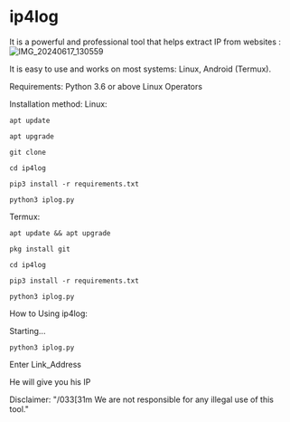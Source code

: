 # ip4log
It is a powerful and professional tool that helps extract IP from websites :
![IMG_20240617_130559](https://github.com/ZFCk439/ip4log/assets/172911108/c4f6567e-4b54-4741-be62-6c4a7b045e4a)

It is easy to use and works on most systems: Linux, Android (Termux).

Requirements: 
Python 3.6 or above
Linux Operators

Installation method:
Linux:

    apt update

    apt upgrade 

    git clone

    cd ip4log

    pip3 install -r requirements.txt

    python3 iplog.py
    
Termux:

    apt update && apt upgrade 

    pkg install git

    cd ip4log

    pip3 install -r requirements.txt

    python3 iplog.py
    
How to Using ip4log:

Starting...

    python3 iplog.py

Enter Link_Address

He will give you his IP 

Disclaimer:
"/033[31m We are not responsible for any illegal use of this tool."


    
